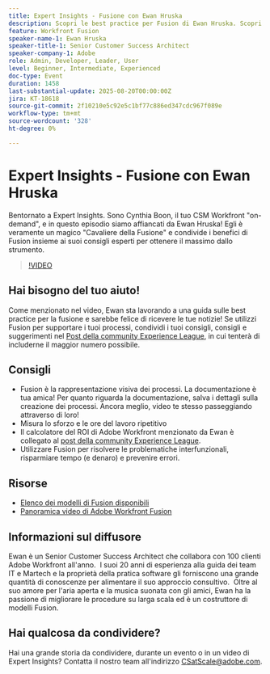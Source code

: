 ```yaml
---
title: Expert Insights - Fusione con Ewan Hruska
description: Scopri le best practice per Fusion di Ewan Hruska. Scopri come documentare, ottimizzare e scalare i flussi di lavoro con Adobe Workfront Fusion per ottimizzarne l’efficienza.
feature: Workfront Fusion
speaker-name-1: Ewan Hruska
speaker-title-1: Senior Customer Success Architect
speaker-company-1: Adobe
role: Admin, Developer, Leader, User
level: Beginner, Intermediate, Experienced
doc-type: Event
duration: 1458
last-substantial-update: 2025-08-20T00:00:00Z
jira: KT-18618
source-git-commit: 2f10210e5c92e5c1bf77c886ed347cdc967f089e
workflow-type: tm+mt
source-wordcount: '328'
ht-degree: 0%

---
```



# Expert Insights - Fusione con Ewan Hruska

Bentornato a Expert Insights.  Sono Cynthia Boon, il tuo CSM Workfront &quot;on-demand&quot;, e in questo episodio siamo affiancati da Ewan Hruska! Egli è veramente un magico &quot;Cavaliere della Fusione&quot; e condivide i benefici di Fusion insieme ai suoi consigli esperti per ottenere il massimo dallo strumento.

>[!VIDEO](https://video.tv.adobe.com/v/3469896/?learn=on&enablevpops)

## Hai bisogno del tuo aiuto!

Come menzionato nel video, Ewan sta lavorando a una guida sulle best practice per la fusione e sarebbe felice di ricevere le tue notizie!  Se utilizzi Fusion per supportare i tuoi processi, condividi i tuoi consigli, consigli e suggerimenti nel [Post della community Experience League](https://experienceleaguecommunities.adobe.com/t5/workfront-discussions/video-february-2024-workfront-expert-insights-fusion-with-ewan/td-p/657114), in cui tenterà di includerne il maggior numero possibile.

## Consigli

* Fusion è la rappresentazione visiva dei processi. La documentazione è tua amica! Per quanto riguarda la documentazione, salva i dettagli sulla creazione dei processi.  Ancora meglio, video te stesso passeggiando attraverso di loro!
* Misura lo sforzo e le ore del lavoro ripetitivo
* Il calcolatore del ROI di Adobe Workfront menzionato da Ewan è collegato al [post della community Experience League](https://experienceleaguecommunities.adobe.com/t5/workfront-discussions/video-february-2024-workfront-expert-insights-fusion-with-ewan/td-p/657114).
* Utilizzare Fusion per risolvere le problematiche interfunzionali, risparmiare tempo (e denaro) e prevenire errori.

## Risorse

* [Elenco dei modelli di Fusion disponibili](https://experienceleague.adobe.com/docs/workfront/using/adobe-workfront-fusion/scenarios-in-fusion/fusion-scenario-templates/currently-available-fusion-templates.html?lang=en)
* [Panoramica video di Adobe Workfront Fusion](https://experienceleague.adobe.com/docs/workfront/using/adobe-workfront-fusion/get-started-with-workfront-fusion/fusion-basics-videos.html?lang=en)

## Informazioni sul diffusore

Ewan è un Senior Customer Success Architect che collabora con 100 clienti Adobe Workfront all&#39;anno.  I suoi 20 anni di esperienza alla guida dei team IT e Martech e la proprietà della pratica software gli forniscono una grande quantità di conoscenze per alimentare il suo approccio consultivo.  Oltre al suo amore per l&#39;aria aperta e la musica suonata con gli amici, Ewan ha la passione di migliorare le procedure su larga scala ed è un costruttore di modelli Fusion.

## Hai qualcosa da condividere?

Hai una grande storia da condividere, durante un evento o in un video di Expert Insights? Contatta il nostro team all&#39;indirizzo [CSatScale@adobe.com](mailto:CSatScale@adobe.com).
